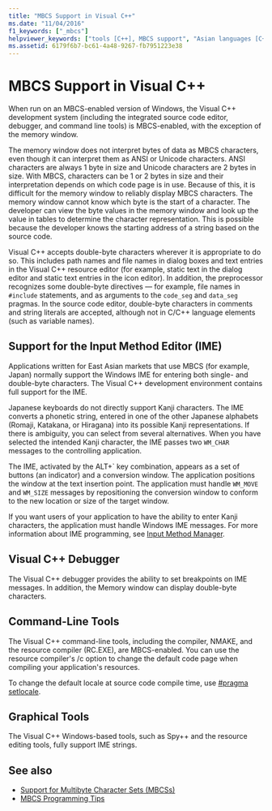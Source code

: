 ```yaml
---
title: "MBCS Support in Visual C++"
ms.date: "11/04/2016"
f1_keywords: ["_mbcs"]
helpviewer_keywords: ["tools [C++], MBCS support", "Asian languages [C++]", "Code Editor [C++], MBCS support", "IME [C++]", "Chinese characters [C++]", "Input Method Editor [C++], MBCS", "resource editors [C++], MBCS support", "debugger [C++], MBCS support", "character sets [C++], multibyte", "Japanese characters [C++]", "multibyte characters [C++]", "Kanji character support [C++]", "NMAKE program, MBCS support", "double-byte character sets [C++]", "IME [C++], MBCS", "Input Method Editor [C++]", "MBCS [C++], enabling"]
ms.assetid: 6179f6b7-bc61-4a48-9267-fb7951223e38
---
```

# MBCS Support in Visual C++

When run on an MBCS-enabled version of Windows, the Visual C++ development system (including the integrated source code editor, debugger, and command line tools) is MBCS-enabled, with the exception of the memory window.

The memory window does not interpret bytes of data as MBCS characters, even though it can interpret them as ANSI or Unicode characters. ANSI characters are always 1 byte in size and Unicode characters are 2 bytes in size. With MBCS, characters can be 1 or 2 bytes in size and their interpretation depends on which code page is in use. Because of this, it is difficult for the memory window to reliably display MBCS characters. The memory window cannot know which byte is the start of a character. The developer can view the byte values in the memory window and look up the value in tables to determine the character representation. This is possible because the developer knows the starting address of a string based on the source code.

Visual C++ accepts double-byte characters wherever it is appropriate to do so. This includes path names and file names in dialog boxes and text entries in the Visual C++ resource editor (for example, static text in the dialog editor and static text entries in the icon editor). In addition, the preprocessor recognizes some double-byte directives — for example, file names in `#include` statements, and as arguments to the `code_seg` and `data_seg` pragmas. In the source code editor, double-byte characters in comments and string literals are accepted, although not in C/C++ language elements (such as variable names).

##  <a name="_core_support_for_the_input_method_editor_.28.ime.29"></a> Support for the Input Method Editor (IME)

Applications written for East Asian markets that use MBCS (for example, Japan) normally support the Windows IME for entering both single- and double-byte characters. The Visual C++ development environment contains full support for the IME.

Japanese keyboards do not directly support Kanji characters. The IME converts a phonetic string, entered in one of the other Japanese alphabets (Romaji, Katakana, or Hiragana) into its possible Kanji representations. If there is ambiguity, you can select from several alternatives. When you have selected the intended Kanji character, the IME passes two `WM_CHAR` messages to the controlling application.

The IME, activated by the ALT+\` key combination, appears as a set of buttons (an indicator) and a conversion window. The application positions the window at the text insertion point. The application must handle `WM_MOVE` and `WM_SIZE` messages by repositioning the conversion window to conform to the new location or size of the target window.

If you want users of your application to have the ability to enter Kanji characters, the application must handle Windows IME messages. For more information about IME programming, see [Input Method Manager](/windows/desktop/intl/input-method-manager).

## Visual C++ Debugger

The Visual C++ debugger provides the ability to set breakpoints on IME messages. In addition, the Memory window can display double-byte characters.

## Command-Line Tools

The Visual C++ command-line tools, including the compiler, NMAKE, and the resource compiler (RC.EXE), are MBCS-enabled. You can use the resource compiler's /c option to change the default code page when compiling your application's resources.

To change the default locale at source code compile time, use [#pragma setlocale](../preprocessor/setlocale.md).

## Graphical Tools

The Visual C++ Windows-based tools, such as Spy++ and the resource editing tools, fully support IME strings.

## See also

- [Support for Multibyte Character Sets (MBCSs)](../text/support-for-multibyte-character-sets-mbcss.md)
- [MBCS Programming Tips](../text/mbcs-programming-tips.md)
